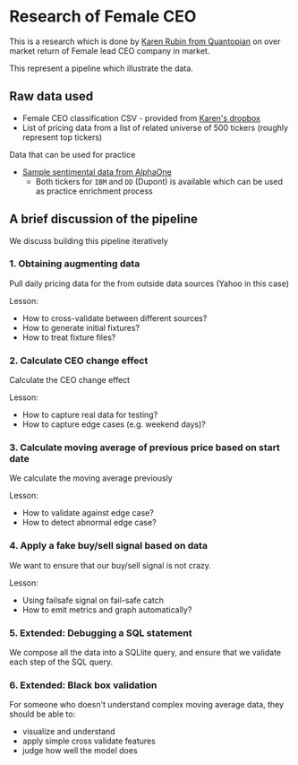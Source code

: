 
# Research of Female CEO

This is a research which is done by [Karen Rubin from Quantopian](https://www.quantopian.com/posts/investing-in-female-ceos-sector-neutral-a-different-benchmark-and-new-data)
on over market return of Female lead CEO company in market.

This represent a pipeline which illustrate the data.


## Raw data used

* Female CEO classification CSV - provided from [Karen's dropbox](https://www.dropbox.com/sh/qb0qjhzhbbmoaxq/AACiXyN25R0QKg7Js6T2IDbra?dl=0&preview=FemaleCEOs_v6.csv)
* List of pricing data from a list of related universe of 500 tickers (roughly represent top tickers)

Data that can be used for practice
* [Sample sentimental data from AlphaOne](https://www.quandl.com/data/AOS-Alpha-One-Sentiment-Data?filterSelection=sample)
  - Both tickers for `IBM` and `DD` (Dupont) is available which can be used as practice enrichment process


## A brief discussion of the pipeline

We discuss building this pipeline iteratively


### 1. Obtaining augmenting data

Pull daily pricing data for the from outside data sources (Yahoo in this case)

Lesson:

- How to cross-validate between different sources?
- How to generate initial fixtures?
- How to treat fixture files?

### 2. Calculate CEO change effect

Calculate the CEO change effect

Lesson:

- How to capture real data for testing?
- How to capture edge cases (e.g. weekend days)?

### 3. Calculate moving average of previous price based on start date

We calculate the moving average previously

Lesson:
- How to validate against edge case?
- How to detect abnormal edge case?

### 4. Apply a fake buy/sell signal based on data

We want to ensure that our buy/sell signal is not crazy.

Lesson:
- Using failsafe signal on fail-safe catch
- How to emit metrics and graph automatically?

### 5. Extended: Debugging a SQL statement

We compose all the data into a SQLlite query, and ensure that we validate each
step of the SQL query.

### 6. Extended: Black box validation

For someone who doesn't understand complex moving average data, they should
be able to:
* visualize and understand
* apply simple cross validate features
* judge how well the model does
